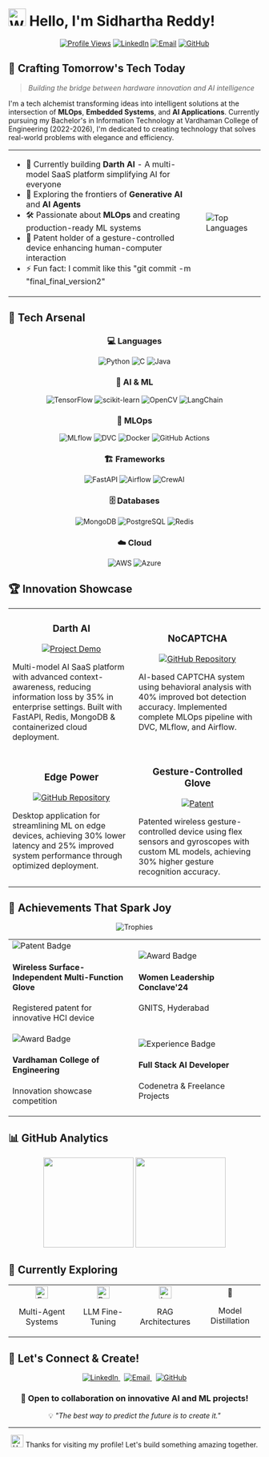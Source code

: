 # <img src="https://raw.githubusercontent.com/Tarikul-Islam-Anik/Animated-Fluent-Emojis/master/Emojis/Hand%20gestures/Waving%20Hand.png" alt="Waving Hand" width="35" height="35" /> Hello, I'm Sidhartha Reddy!

<div align="center">
<!--   <img src="https://github.com/Sidharthareddy99/Sidharthareddy99/blob/6c07efaaf9b4b2cf44d294739ab4278c4a95946e/banner-sid.png" alt="Sidhartha Reddy Banner" width="100%"> -->
  
  [![Profile Views](https://komarev.com/ghpvc/?username=Sidharthareddy99&style=flat-square&color=blueviolet)](https://github.com/Sidharthareddy99)
  [![LinkedIn](https://img.shields.io/badge/LinkedIn-Connect-0077B5?style=flat-square&logo=linkedin)](https://www.linkedin.com/in/sidhartha-reddy/)
  [![Email](https://img.shields.io/badge/Email-Contact-D14836?style=flat-square&logo=gmail)](mailto:sidharthareddy114@gmail.com)
  [![GitHub](https://img.shields.io/github/followers/Sidharthareddy99?style=social)](https://github.com/Sidharthareddy99)
</div>

## 🚀 Crafting Tomorrow's Tech Today

> *Building the bridge between hardware innovation and AI intelligence*

I'm a tech alchemist transforming ideas into intelligent solutions at the intersection of **MLOps**, **Embedded Systems**, and **AI Applications**. Currently pursuing my Bachelor's in Information Technology at Vardhaman College of Engineering (2022-2026), I'm dedicated to creating technology that solves real-world problems with elegance and efficiency.

<table>
  <tr>
    <td>
      <ul>
        <li>🔭 Currently building <b>Darth AI</b> - A multi-model SaaS platform simplifying AI for everyone</li>
        <li>🧠 Exploring the frontiers of <b>Generative AI</b> and <b>AI Agents</b></li>
        <li>🛠️ Passionate about <b>MLOps</b> and creating production-ready ML systems</li>
        <li>🧩 Patent holder of a gesture-controlled device enhancing human-computer interaction</li>
        <li>⚡ Fun fact: I commit like this "git commit -m "final_final_version2"</li>
      </ul>
    </td>
    <td>
      <img src="https://github-readme-stats.vercel.app/api/top-langs/?username=Sidharthareddy99&layout=compact&theme=tokyonight&hide_border=true" alt="Top Languages" />
    </td>
  </tr>
</table>

## 🔮 Tech Arsenal

<div align="center">
  
  ### 💻 Languages
  ![Python](https://img.shields.io/badge/Python-3776AB?style=for-the-badge&logo=python&logoColor=white)
  ![C](https://img.shields.io/badge/C-A8B9CC?style=for-the-badge&logo=c&logoColor=black)
  ![Java](https://img.shields.io/badge/Java-ED8B00?style=for-the-badge&logo=openjdk&logoColor=white)
  
  ### 🧠 AI & ML
  ![TensorFlow](https://img.shields.io/badge/TensorFlow-FF6F00?style=for-the-badge&logo=tensorflow&logoColor=white)
  ![scikit-learn](https://img.shields.io/badge/scikit--learn-F7931E?style=for-the-badge&logo=scikit-learn&logoColor=white)
  ![OpenCV](https://img.shields.io/badge/OpenCV-5C3EE8?style=for-the-badge&logo=opencv&logoColor=white)
  ![LangChain](https://img.shields.io/badge/LangChain-3178C6?style=for-the-badge&logo=chainlink&logoColor=white)
  
  ### 🔄 MLOps
  ![MLflow](https://img.shields.io/badge/MLflow-0194E2?style=for-the-badge&logo=mlflow&logoColor=white)
  ![DVC](https://img.shields.io/badge/DVC-945DD6?style=for-the-badge&logo=dvc&logoColor=white)
  ![Docker](https://img.shields.io/badge/Docker-2496ED?style=for-the-badge&logo=docker&logoColor=white)
  ![GitHub Actions](https://img.shields.io/badge/GitHub_Actions-2088FF?style=for-the-badge&logo=github-actions&logoColor=white)
  
  ### 🏗️ Frameworks
  ![FastAPI](https://img.shields.io/badge/FastAPI-009688?style=for-the-badge&logo=fastapi&logoColor=white)
  ![Airflow](https://img.shields.io/badge/Apache_Airflow-017CEE?style=for-the-badge&logo=apache-airflow&logoColor=white)
  ![CrewAI](https://img.shields.io/badge/CrewAI-FF5A5F?style=for-the-badge&logo=robot&logoColor=white)
  
  ### 🗄️ Databases
  ![MongoDB](https://img.shields.io/badge/MongoDB-47A248?style=for-the-badge&logo=mongodb&logoColor=white)
  ![PostgreSQL](https://img.shields.io/badge/PostgreSQL-336791?style=for-the-badge&logo=postgresql&logoColor=white)
  ![Redis](https://img.shields.io/badge/Redis-DC382D?style=for-the-badge&logo=redis&logoColor=white)
  
  ### ☁️ Cloud
  ![AWS](https://img.shields.io/badge/AWS-232F3E?style=for-the-badge&logo=amazon-aws&logoColor=white)
  ![Azure](https://img.shields.io/badge/Azure-0078D4?style=for-the-badge&logo=microsoft-azure&logoColor=white)
</div>

## 🏆 Innovation Showcase

<div align="center">
  <table>
    <tr>
      <td width="50%">
        <h3 align="center">Darth AI</h3>
        <p align="center">
          <a href="https://darthai.tech/" target="_blank">
            <img src="https://img.shields.io/badge/Demo-View_Project-blue?style=for-the-badge&logo=safari" alt="Project Demo"/>
          </a>
        </p>
        <p>Multi-model AI SaaS platform with advanced context-awareness, reducing information loss by 35% in enterprise settings. Built with FastAPI, Redis, MongoDB & containerized cloud deployment.</p>
      </td>
      <td width="50%">
        <h3 align="center">NoCAPTCHA</h3>
        <p align="center">
          <a href="https://github.com/Sidharthareddy99/NoCaptcha_MLops" target="_blank">
            <img src="https://img.shields.io/badge/GitHub-View_Code-2ea44f?style=for-the-badge&logo=github" alt="GitHub Repository" />
          </a>
        </p>
        <p>AI-based CAPTCHA system using behavioral analysis with 40% improved bot detection accuracy. Implemented complete MLOps pipeline with DVC, MLflow, and Airflow.</p>
      </td>
    </tr>
    <tr>
      <td width="50%">
        <h3 align="center">Edge Power</h3>
        <p align="center">
          <a href="https://github.com/Sidharthareddy99/Edge_Power" target="_blank">
            <img src="https://img.shields.io/badge/GitHub-View_Code-2ea44f?style=for-the-badge&logo=github" alt="GitHub Repository"/>
          </a>
        </p>
        <p>Desktop application for streamlining ML on edge devices, achieving 30% lower latency and 25% improved system performance through optimized deployment.</p>
      </td>
      <td width="50%">
        <h3 align="center">Gesture-Controlled Glove</h3>
        <p align="center">
          <a href="#" target="_blank">
            <img src="https://img.shields.io/badge/Patent-Registered-red?style=for-the-badge&logo=law" alt="Patent"/>
          </a>
        </p>
        <p>Patented wireless gesture-controlled device using flex sensors and gyroscopes with custom ML models, achieving 30% higher gesture recognition accuracy.</p>
      </td>
    </tr>
  </table>
</div>

## 🌟 Achievements That Spark Joy

<div align="center">
  <img src="https://github-profile-trophy.vercel.app/?username=Sidharthareddy99&theme=nord&column=4&margin-w=15&margin-h=15" alt="Trophies">
</div>
<div align="center">
<table>
  <tr>
    <td width="40%">
      <img src="https://img.shields.io/badge/Patent-Registered-D00000?style=for-the-badge&logo=expertise&logoColor=white" alt="Patent Badge">
      <h4>Wireless Surface-Independent Multi-Function Glove</h4>
      <p>Registered patent for innovative HCI device</p>
    </td>
    <td width="40%">
      <img src="https://img.shields.io/badge/1st_Place-R&D_Expo-FFD700?style=for-the-badge&logo=trophy&logoColor=black" alt="Award Badge">
      <h4>Women Leadership Conclave'24</h4>
      <p>GNITS, Hyderabad</p>
    </td>
  </tr>
  <tr>
    <td width="40%">
      <img src="https://img.shields.io/badge/1st_Place-Project_Expo-FFD700?style=for-the-badge&logo=trophy&logoColor=black" alt="Award Badge">
      <h4>Vardhaman College of Engineering</h4>
      <p>Innovation showcase competition</p>
    </td>
    <td width="40%">
      <img src="https://img.shields.io/badge/Experience-AI_Developer-9933CC?style=for-the-badge&logo=brain&logoColor=white" alt="Experience Badge">
      <h4>Full Stack AI Developer</h4>
      <p>Codenetra & Freelance Projects</p>
    </td>
  </tr>
</table>
</div>

## 📊 GitHub Analytics

<div align="center">
  <img height="180em" src="https://github-readme-stats.vercel.app/api?username=Sidharthareddy99&show_icons=true&theme=tokyonight&hide_border=true&count_private=true" />
  
  <img height="180em" src="https://github-readme-streak-stats.herokuapp.com/?user=Sidharthareddy99&theme=tokyonight&hide_border=true" />
</div>

## 🌱 Currently Exploring

<div align="center">
  <table>
    <tr>
      <td align="center">
        <img src="https://raw.githubusercontent.com/Tarikul-Islam-Anik/Animated-Fluent-Emojis/master/Emojis/Objects/Magnifying%20Glass%20Tilted%20Right.png" alt="Exploring" width="25" height="25" />
        <p>Multi-Agent Systems</p>
      </td>
      <td align="center">
        <img src="https://raw.githubusercontent.com/Tarikul-Islam-Anik/Animated-Fluent-Emojis/master/Emojis/Objects/Laptop.png" alt="Building" width="25" height="25" />
        <p>LLM Fine-Tuning</p>
      </td>
      <td align="center">
        <img src="https://raw.githubusercontent.com/Tarikul-Islam-Anik/Animated-Fluent-Emojis/master/Emojis/Objects/Bookmark%20Tabs.png" alt="Learning" width="25" height="25" />
        <p>RAG Architectures</p>
      </td>
      <td align="center">
        🤖 
        <p>Model Distillation</p>
      </td>
    </tr>
  </table>
</div>

## 🤝 Let's Connect & Create!

<div align="center">
  <a href="https://www.linkedin.com/in/sidhartha-reddy/" target="_blank">
    <img src="https://img.shields.io/badge/linkedin-%230077B5.svg?&style=for-the-badge&logo=linkedin&logoColor=white" alt="LinkedIn" />
  </a>&nbsp;
  <a href="mailto:sidharthareddy114@gmail.com" target="_blank">
    <img src="https://img.shields.io/badge/email-%23D14836.svg?&style=for-the-badge&logo=gmail&logoColor=white" alt="Email" />
  </a>&nbsp;
  <a href="https://github.com/Sidharthareddy99" target="_blank">
    <img src="https://img.shields.io/badge/github-%23181717.svg?&style=for-the-badge&logo=github&logoColor=white" alt="GitHub" />
  </a>
</div>

<div align="center">
  <h3>💬 Open to collaboration on innovative AI and ML projects!</h3>
  <p>💡 <i>"The best way to predict the future is to create it."</i></p>
</div>

---

<div align="center">
  <img src="https://raw.githubusercontent.com/Tarikul-Islam-Anik/Animated-Fluent-Emojis/master/Emojis/Hand%20gestures/Handshake.png" alt="Handshake" width="25" height="25" /> Thanks for visiting my profile! Let's build something amazing together.
</div>
